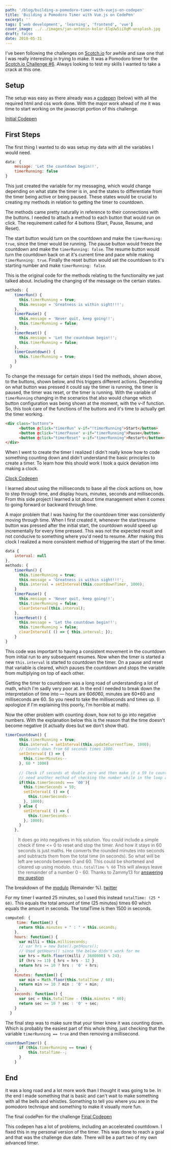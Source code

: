 ```yaml
---
path: '/blog/building-a-pomodoro-timer-with-vuejs-on-codepen'
title: 'Building a Pomodoro Timer with Vue.js on CodePen'
excerpt: ''
tags: ['web development', 'learning', 'frontend', 'vue']
cover_image: ../../images/jan-antonin-kolar-ElqUw5iiXqM-unsplash.jpg
draft: false
date: 2018-05-31
---
```


I've been following the challenges on [Scotch.io](https://scotch.io) for awhile and saw one that I was really interesting in trying to make. It was a Pomodoro timer for the [Scotch.io Challenge #6](https://scotch.io/tutorials/code-challenge-6-build-a-pomodoro-timer). Always looking to test my skills I wanted to take a crack at this one.

## Setup
The setup was easy as there already was a [codepen](https://codepen.io/sevilayha/pen/QmEEmr) (below) with all the required html and css work done. With the major work ahead of me it was time to start working on the javascript portion of this challenge.

[Initial Codepen](https://codepen.io/chrisoncode/pen/QmEEmr)

## First Steps
The first thing I wanted to do was setup my data with all the variables I would need.

```javascript
data: {
    message: 'Let the countdown begin!!',
    timerRunning: false
}
```

This just created the variable for my messaging, which would change depending on what state the timer is in, and the states to differentiate from the timer being active or being paused. These states would be crucial to creating my methods in relation to getting the timer to countdown.

The methods came pretty naturally in reference to their connections with the buttons. I needed to attach a method to each button that would run on click. The requirement called for 4 buttons (Start, Pause, Resume, and Reset). 

The start button would turn on the countdown and make the `timerRunning: true`, since the timer would be running. The pause button would freeze the countdown and make the `timerRunning: false`. The resume button would turn the countdown back on at it's current time and pace while making `timerRunning: true`. Finally the reset button would set the countdown to it's starting number and make `timerRunning: false`.

This is the original code for the methods relating to the functionality we just talked about. Including the changing of the message on the certain states. 

```javascript
methods: {
    timerRun() {
      this.timerRunning = true;
      this.message = 'Greatness is within sight!!!';
    },
    timerPause() {
      this.message = 'Never quit, keep going!!';
      this.timerRunning = false;
    },
    timerReset() {
      this.message = 'Let the countdown begin!!';
      this.timerRunning = false;
    },
    timerCountdown() {
      this.timerRunning = true;
    }
  }
```

To change the message for certain steps I tied the methods, shown above, to the buttons, shown below, and this triggers different actions. Depending on what button was pressed it could say the timer is running, the timer is paused, the timer was reset, or the timer is running. With the variable of `timerRunning` changing in the scenarios that also would change which button configuration was being shown at the moment, with the v-if function. So, this took care of the functions of the buttons and it's time to actually get the timer working.

```html
<div class="buttons">
      <button @click="timerRun" v-if="!timerRunning">Start</button>
      <button @click="timerPause" v-if="timerRunning">Pause</button>
      <button @click="timerReset" v-if="timerRunning">Restart</button>
</div>
```

When I went to create the timer I realized I didn't really know how to code something counting down and didn't understand the basic principles to create a timer. To learn how this should work I took a quick deviation into making a clock.

[Clock Codepen](https://codepen.io/Vpugh/pen/MVpaxo)

I learned about using the milliseconds to base all the clock actions on, how to step through time, and display hours, minutes, seconds and milliseconds. From this side project I learned a lot about time management when it comes to going forward or backward through time.

A major problem that I was having for the countdown timer was consistently moving through time. When I first created it, whenever the start/resume button was pressed after the initial start, the countdown would speed up incrementally for every time pressed. This was not the expected result and not conducive to something where you'd need to resume. After making this clock I realized a more consistent method of triggering the start of the timer.

```javascript
data {
    interval: null
},
methods: {
    timerRun() {
      this.timerRunning = true;
      this.message = 'Greatness is within sight!!!';
      this.interval = setInterval(this.countdownTimer, 1000);
    }
    timerPause() {
      this.message = 'Never quit, keep going!!';
      this.timerRunning = false;
      clearInterval(this.interval);
    },
    timerReset() {
      this.message = 'Let the countdown begin!!';
      this.timerRunning = false;
      clearInterval( () => { this.interval; });
    }
}
```

This code was important to having a consistent movement in the countdown from initial run to any subsequent resumes. Now when the timer is started a new `this.interval` is started to countdown the timer. On a pause and reset that variable is cleared, which pauses the countdown and stops the variable from multiplying on top of each other.

Getting the timer to countdown was a long road of understanding a lot of math, which I'm sadly very poor at. In the end I needed to break down the interpretation of time into — hours are 60*60*60, minutes are 60*60 and milliseconds are 60. So you need to take the milliseconds and times up. (I apologize if I'm explaining this poorly, I'm horrible at math).

Now the other problem with counting down, how not to go into negative numbers. With the explanation below this is the reason that the time doesn't become negative (it actually does but we don't show that). 

```javascript
timerCountdown() {
      this.timerRunning = true;
      this.interval = setInterval(this.updateCurrentTime, 1000);
      // Counts down from 60 seconds times 1000.
      setInterval( () => {
        this.timerMinutes--
      }, 60 * 1000)
      
      // Check if seconds at double zero and then make it a 59 to countdown from.
      // need another method of checking the number while in the loop and then adding a zero on the number under 10
      if(this.timerSeconds === '00'){
        this.timerSeconds = 59;
        setInterval( () => {
          this.timerSeconds--
        }, 1000);
      } else {
        setInterval( () => {
          this.timerSeconds--
        }, 1000);
      }
    },
```

>It does go into negatives in his solution. You could include a simple check if time <= 0 to reset and stop the timer. And how it stays in 60 seconds is just maths. He converts the rounded minutes into seconds and subtracts them from the total time (in seconds). So what will be left are seconds between 0 and 60.
This could be shortened and cleared up using modulo.
>`this.totalTime % 60`
>This will always leave the remainder of a number 0 - 60.
>Thanks to Zammy13 for [answering my question](https://scotch.io/bar-talk/build-a-pomodoro-timer-with-vuejs-solution-to-code-challenge-6#passing-timer-variables-and-methods-to-the-dom)

The breakdown of the [modulo](https://en.wikipedia.org/wiki/Modulo_operation) (Remainder %).
[twitter](https://twitter.com/pixelambacht/status/976186607794520065)

For my timer I wanted 25 minutes, so I used this instead `totalTime: (25 * 60)`. This equals the total amount of time (25 minutes) times 60 which equals the amount in seconds. The totalTime is then 1500 in seconds.

```javascript
computed: {
     time: function() {
      return this.minutes + " : " + this.seconds;
    },
    hours: function() {
      var milli = this.milliseconds;
      // var hrs = new Date().getHours();
      // Used getHours() since the below didn't work for me
      var hrs = Math.floor((milli / 3600000) % 24);
      if (hrs >= 13) { hrs = hrs - 12 }
      return hrs >= 10 ? hrs : '0' + hrs;
    },
    minutes: function() {
      var min = Math.floor(this.totalTime / 60);
      return min >= 10 ? min : '0' + min;
    },
    seconds: function() {
      var sec = this.totalTime - (this.minutes * 60);
      return sec >= 10 ? sec : '0' + sec;
    }
  }
``` 

The final step was to make sure that your timer knew it was counting down. Which is probably the easiest part of this whole thing, just checking that the variable `timerRunning == true` and then removing a millisecond.

```javascript
countdownTimer() {
      if (this.timerRunning == true) {
          this.totalTime--;
      }
    }
```

## End

It was a long road and a lot more work than I thought it was going to be. In the end I made something that is basic and can't wait to make something with all the bells and whistles. Something to tell you where you are in the pomodoro technique and something to make it visually more fun.

The final codePen for the challenge
[Final Codepen](https://codepen.io/Vpugh/pen/VXPrXg)

This codepen has a lot of problems, including an accelerated countdown. I fixed this in my personal version of the timer. This was done to reach a goal and that was the challenge due date. There will be a part two of my own advanced timer.